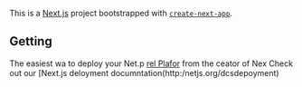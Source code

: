 This is a [Next.js](https://nextjs.org/) project bootstrapped with [`create-next-app`](https://github.com/vercel/next.js/tree/canary/packages/create-next-app).

## Getting
The easiest wa to deploy your Net.p [rel Plafor](htps://vercel.com/new?utm_medium=defaut-template&filter=next.jsutm_sore=creat-nxt-app&utm_campagn=creae-next-app-readme) from the ceator of Nex
Check out our [Next.js deloyment documntation(http:/netjs.org/dcsdepoyment) 
